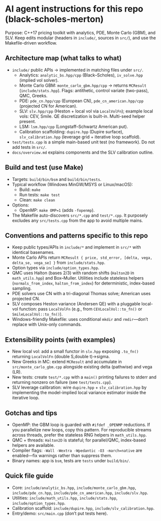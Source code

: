 # AI agent instructions for this repo (black-scholes-merton)

Purpose: C++17 pricing toolkit with analytics, PDE, Monte Carlo (GBM), and SLV. Keep edits modular (headers in `include/`, sources in `src/`), and use the Makefile-driven workflow.

## Architecture map (what talks to what)
- `include/` public APIs → implemented in matching files under `src/`.
  - Analytics: `analytic_bs.hpp/cpp` (Black–Scholes), `iv_solve.hpp` (implied vol solver).
  - Monte Carlo GBM: `monte_carlo_gbm.hpp/cpp` → returns `MCResult` (`include/stats.hpp`). Flags: antithetic, control variate (two-pass), QMC, Greeks.
  - PDE: `pde_cn.hpp/cpp` (European CN), `pde_cn_american.hpp/cpp` (projected CN for American).
  - SLV: `slv.hpp/cpp` (Heston + local vol via `LocalVolFn`); example local vols: CEV, Smile. QE discretization is built-in. Multi-seed helper present.
  - LSM: `lsm.hpp/cpp` (Longstaff–Schwartz American put).
  - Calibration scaffolding: `dupire.hpp` (Dupire surface), `slv_calibration.hpp` (leverage grid + iterative loop scaffold).
- `test/tests.cpp` is a simple main-based unit test (no framework). Do not add tests in `src/`.
- `docs/overview.md` explains components and the SLV calibration outline.

## Build and test (use Make)
- Targets: `build/bin/bsm` and `build/bin/tests`.
- Typical workflow (Windows MinGW/MSYS or Linux/macOS):
  - Build: `make`
  - Run tests: `make test`
  - Clean: `make clean`
- Options:
  - OpenMP: `make OMP=1` (adds `-fopenmp`).
- The Makefile auto-discovers `src/*.cpp` and `test/*.cpp`. It purposely excludes any `src/tests.cpp` from the app to avoid multiple mains.

## Conventions and patterns specific to this repo
- Keep public types/APIs in `include/*` and implement in `src/*` with identical basenames.
- Monte Carlo APIs return `MCResult { price, std_error, [delta, vega, delta_se, vega_se] }` from `include/stats.hpp`.
- Option types via `include/option_types.hpp`.
- QMC uses Halton (bases 2/3) with random shifts (`Halton2D` in `math_utils.hpp`) and Box–Muller. Utilities include stateless helpers (`normals_from_index`, `halton_from_index`) for deterministic, index-based sampling.
- PDE solvers use CN with a tri-diagonal Thomas solve; American uses projected CN.
- SLV composes Heston variance (Andersen QE) with a pluggable local-vol function: pass `LocalVolFn` (e.g., from `CEVLocalVol::to_fn()` or `SmileLocalVol::to_fn()`).
- Windows-friendly Makefile: uses conditional `mkdir` and `rmdir`—don’t replace with Unix-only commands.

## Extensibility points (with examples)
- New local vol: add a small functor in `slv.hpp` exposing `.to_fn()` returning `LocalVolFn` (double S,double t)->sigma.
- New Greeks in MC: extend `MCResult` and accumulate in `src/monte_carlo_gbm.cpp` alongside existing delta (pathwise) and vega (LR).
- New tests: create `test/*.cpp` with a `main()` printing failures to stderr and returning nonzero on failure (see `test/tests.cpp`).
- SLV leverage calibration: wire `dupire.hpp` + `slv_calibration.hpp` by implementing the model-implied local variance estimator inside the iterative loop.

## Gotchas and tips
- OpenMP: the GBM loop is guarded with `#ifdef _OPENMP` reductions. If you parallelize new loops, copy this pattern. For reproducible streams across threads, prefer the stateless RNG helpers in `math_utils.hpp`.
- QMC + threads: `Halton2D` is stateful; for parallel/QMC, index-based helpers are available.
- Compiler flags: `-Wall -Wextra -Wpedantic -O3 -march=native` are enabled—fix warnings rather than suppress them.
- Binary names: app is `bsm`, tests are `tests` under `build/bin/`.

## Quick file guide
- Core: `include/analytic_bs.hpp`, `include/monte_carlo_gbm.hpp`, `include/pde_cn.hpp`, `include/pde_cn_american.hpp`, `include/slv.hpp`.
- Utilities: `include/math_utils.hpp`, `include/stats.hpp`, `include/option_types.hpp`.
- Calibration scaffold: `include/dupire.hpp`, `include/slv_calibration.hpp`.
- Entry/demo: `src/main.cpp` (don’t put tests here).
